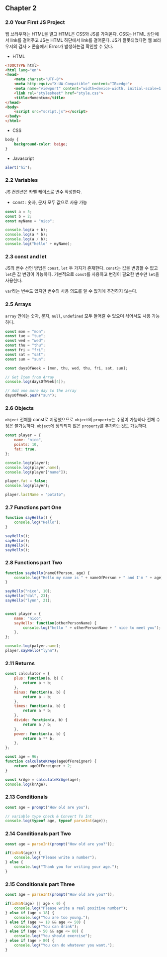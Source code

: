 ## Chapter 2
### 2.0 Your First JS Project
웹 브라우저는 HTML을 열고 HTML은 CSS와 JS를 가져온다.
CSS는 HTML 상단에서 link를 걸어주고 JS는 HTML 하단에서 link를 걸어준다.
JS가 잘못되었다면 웹 브라우저의 검사 > 콘솔에서 Error가 발생하는걸 확인할 수 있다.

- HTML
```html
<!DOCTYPE html>
<html lang="en">
<head>
    <meta charset="UTF-8">
    <meta http-equiv="X-UA-Compatible" content="IE=edge">
    <meta name="viewport" content="width=device-width, initial-scale=1.0">
    <link rel="stylesheet" href="style.css">
    <title>Momentum</title>
</head>
<body>
    <script src="script.js"></script>
</body>
</html>
```

- CSS
```css
body {
    background-color: beige;
}
```

- Javascript
```js
alert("hi");
```

### 2.2 Variables
JS 컨벤션은 카멜 케이스로 변수 작성한다.

- const : 숫자, 문자 모두 값으로 사용 가능
```js
const a = 5;
const b = 2;
const myName = "nico";

console.log(a + b);
console.log(a * b);
console.log(a / b);
console.log("hello" + myName);
```

### 2.3 const and let
JS의 변수 선언 방법은 `const`, `let` 두 가지가 존재한다.
`const`는 값을 변경할 수 없고 `let`은 값 변경이 가능하다.
기본적으로 `const`를 사용하고 변경이 필요한 변수만 `let`을 사용한다.
>>>
`var`라는 변수도 있지만 변수의 사용 의도를 알 수 없기에 추천하지 않는다.
>>>

### 2.5 Arrays
`array` 안에는 숫자, 문자, `null`, `undefined` 모두 들어갈 수 있으며 섞어서도 사용 가능하다.

```js
const mon = "mon";
const tue = "tue";
const wed = "wed";
const thu = "thu";
const fri = "fri";
const sat = "sat";
const sun = "sun";

const daysOfWeek = [mon, thu, wed, thu, fri, sat, sun];

// Get Item from Array
console.log(daysOfWeek[4]);

// Add one more day to the array
daysOfWeek.push("sun");
```

### 2.6 Objects
`object` 전체를 const로 지정했으므로 `object`의 `property`는 수정이 가능하나 전체 수정은 불가능하다.
`object`에 정의되지 않은 `property`를 추가하는것도 가능하다.

```js
const player = {
    name: "nico",
    points: 10,
    fat: true,
};

console.log(player);
console.log(player.name);
console.log(player["name"]);

player.fat = false;
console.log(player);

player.lastName = "potato";
```

### 2.7 Functions part One
```js
function sayHello() {
    console.log("Hello");
}

sayHello();
sayHello();
sayHello();
sayHello();
```

### 2.8 Functions part Two
```js
function sayHello(nameOfPerson, age) {
    console.log("Hello my name is " + nameOfPerson + " and I'm " + age);
}

sayHello("nico", 10);
sayHello("dal", 23);
sayHello("lynn", 21);


const player = {
    name: "nico",
    sayHello: function(otherPersonName) {
        console.log("hello " + otherPersonName + " nice to meet you");
    },
};

console.log(palyer.name);
player.sayHello("lynn");
```

### 2.11 Returns
```js
const calculator = {
    plus: function(a, b) {
        return a + b;
    },
    minus: function(a, b) {
        return a - b;
    },
    times: function(a, b) {
        return a * b;
    },
    divide: function(a, b) {
        return a / b;
    },
    power: function(a, b) {
        return a ** b;
    },
};

const age = 96;
function calculateKrAge(ageOfForeigner) {
    return ageOfForeigner + 2;
}

const krAge = calculateKrAge(age);
console.log(krAge);
```

### 2.13 Conditionals
```js
const age = prompt("How old are you");

// variable type check & Convert To Int
console.log(typeof age, typeof parseInt(age));
```

### 2.14 Conditionals part Two
```js
const age = parseInt(prompt("How old are you?"));

if(isNaN(age)) {
    console.log("Please write a number");
} else {
    console.log("Thank you for writing your age.");
}
```

### 2.15 Conditionals part Three
```js
const age = parseInt(prompt("How old are you?"));

if(isNaN(age) || age < 0) {
    console.log("Please write a real positive number");
} else if (age < 18) {
    console.log("You are too young.");
} else if (age >= 18 && age <= 50) {
    console.log("You can drink");
} else if (age > 50 && age <= 80) {
    console.log("You should exercise");
} else if (age > 80) {
    console.log("You can do whatever you want.");
}
```